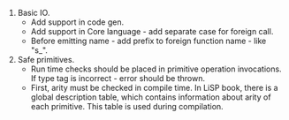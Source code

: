1. Basic IO.
	- Add support in code gen.
	- Add support in Core language - add separate case for foreign call.
	- Before emitting name - add prefix to foreign function name - like "s_".
2. Safe primitives.
	- Run time checks should be placed in primitive operation invocations.
	  If type tag is incorrect - error should be thrown.
	- First, arity must be checked in compile time.
	  In LiSP book, there is a global description table,
	  which contains information about arity of each primitive.
	  This table is used during compilation.